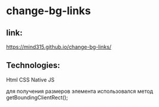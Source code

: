 # change-bg-links


link:
------
https://mind315.github.io/change-bg-links/

Technologies:
------
Html CSS Native JS 
 
для получения размеров элемента использовался метод getBoundingClientRect();
